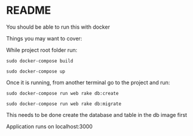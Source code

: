 # README

You should be able to run this with docker

Things you may want to cover:

While project root folder run:

`sudo docker-compose build`

`sudo docker-compose up`

Once it is running, from another terminal go to the project and run:

`sudo docker-compose run web rake db:create`

`sudo docker-compose run web rake db:migrate`

This needs to be done create the database and table in the db image first

Application runs on localhost:3000